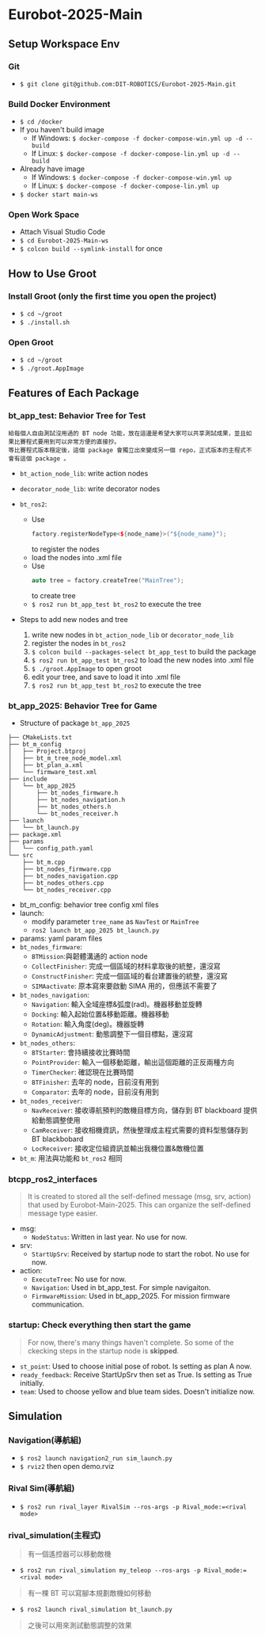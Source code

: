 # Eurobot-2025-Main

## Setup Workspace Env
### Git
- `$ git clone git@github.com:DIT-ROBOTICS/Eurobot-2025-Main.git`
<!-- - `git checkout devel` -->
### Build Docker Environment
- `$ cd /docker`
- If you haven't build image
    - If Windows: `$ docker-compose -f docker-compose-win.yml up -d --build`
    - If Linux: `$ docker-compose -f docker-compose-lin.yml up -d --build`
- Already have image
    - If Windows: `$ docker-compose -f docker-compose-win.yml up`
    - If Linux: `$ docker-compose -f docker-compose-lin.yml up`
- `$ docker start main-ws`
### Open Work Space
- Attach Visual Studio Code
- `$ cd Eurobot-2025-Main-ws`
- `$ colcon build --symlink-install` for once
## How to Use Groot
### Install Groot (only the first time you open the project)
- `$ cd ~/groot`
- `$ ./install.sh`
### Open Groot
- `$ cd ~/groot`
- `$ ./groot.AppImage`

## Features of Each Package
### bt_app_test: Behavior Tree for Test
    給每個人自由測試沒用過的 BT node 功能，放在這邊是希望大家可以共享測試成果，並且如果比賽程式要用到可以非常方便的直接抄。
    等比賽程式版本穩定後，這個 package 會獨立出來變成另一個 repo，正式版本的主程式不會有這個 package 。

- `bt_action_node_lib`: write action nodes
- `decorator_node_lib`: write decorator nodes
- `bt_ros2`: 
    - Use 
        ```c++
        factory.registerNodeType<${node_name}>("${node_name}");
        ``` 
        to register the nodes
    - load the nodes into .xml file
    - Use
        ```c++
        auto tree = factory.createTree("MainTree");
        ```
        to create tree
    - `$ ros2 run bt_app_test bt_ros2` to execute the tree

- Steps to add new nodes and tree
    1. write new nodes in `bt_action_node_lib` or `decorator_node_lib`
    2. register the nodes in `bt_ros2`
    3. `$ colcon build --packages-select bt_app_test` to build the package
    4. `$ ros2 run bt_app_test bt_ros2` to load the new nodes into .xml file
    5. `$ ./groot.AppImage` to open groot
    6. edit your tree, and save to load it into .xml file
    7. `$ ros2 run bt_app_test bt_ros2` to execute the tree

### bt_app_2025: Behavior Tree for Game
- Structure of package `bt_app_2025`
```
├── CMakeLists.txt
├── bt_m_config
│   ├── Project.btproj
│   ├── bt_m_tree_node_model.xml
│   ├── bt_plan_a.xml
│   └── firmware_test.xml
├── include
│   └── bt_app_2025
│       ├── bt_nodes_firmware.h
│       ├── bt_nodes_navigation.h
│       ├── bt_nodes_others.h
│       └── bt_nodes_receiver.h
├── launch
│   └── bt_launch.py
├── package.xml
├── params
│   └── config_path.yaml
└── src
    ├── bt_m.cpp
    ├── bt_nodes_firmware.cpp
    ├── bt_nodes_navigation.cpp
    ├── bt_nodes_others.cpp
    └── bt_nodes_receiver.cpp
```
- bt_m_config: behavior tree config xml files
- launch: 
    - modify parameter `tree_name` as `NavTest` or `MainTree`
    - `ros2 launch bt_app_2025 bt_launch.py`
- params: yaml param files
- `bt_nodes_firmware`: 
    - `BTMission`:與韌體溝通的 action node
    - `CollectFinisher`: 完成一個區域的材料拿取後的統整，還沒寫
    - `ConstructFinisher`: 完成一個區域的看台建置後的統整，還沒寫
    - `SIMAactivate`: 原本寫來要啟動 SIMA 用的，但應該不需要了
- `bt_nodes_navigation`: 
    - `Navigation`: 輸入全域座標&弧度(rad)。機器移動並旋轉
    - `Docking`: 輸入起始位置&移動距離。機器移動
    - `Rotation`: 輸入角度(deg)。機器旋轉
    - `DynamicAdjustment`: 動態調整下一個目標點，還沒寫
- `bt_nodes_others`: 
    - `BTStarter`: 會持續接收比賽時間
    - `PointProvider`: 輸入一個移動距離，輸出這個距離的正反兩種方向
    - `TimerChecker`: 確認現在比賽時間
    - `BTFinisher`: 去年的 node，目前沒有用到
    - `Comparator`: 去年的 node，目前沒有用到
- `bt_nodes_receiver`: 
    - `NavReceiver`: 接收導航預判的敵機目標方向，儲存到 BT blackboard 提供給動態調整使用
    - `CamReceiver`: 接收相機資訊，然後整理成主程式需要的資料型態儲存到 BT blackbobard
    - `LocReceiver`: 接收定位組資訊並輸出我機位置&敵機位置
- `bt_m`: 用法與功能和 `bt_ros2` 相同

### btcpp_ros2_interfaces
> It is created to stored all the self-defined message (msg, srv, action) that used by Eurobot-Main-2025. This can organize the self-defined message type easier.
- msg:
    - `NodeStatus`: Written in last year. No use for now.
- srv:
    - `StartUpSrv`: Received by startup node to start the robot. No use for now.
- action: 
    - `ExecuteTree`: No use for now.
    - `Navigation`: Used in bt_app_test. For simple navigaiton.
    - `FirmwareMission`: Used in bt_app_2025. For mission firmware communication.

### startup: Check everything then start the game
> For now, there's many things haven't complete. So some of the ckecking steps in the startup node is **skipped**.
- `st_point`: Used to choose initial pose of robot. Is setting as plan A now.
- `ready_feedback`: Receive StartUpSrv then set as True. Is setting as True initially.
- `team`: Used to choose yellow and blue team sides. Doesn't initialize now.

## Simulation
### Navigation(導航組)
- `$ ros2 launch navigation2_run sim_launch.py`
- `$ rviz2` then open demo.rviz
### Rival Sim(導航組)
- `$ ros2 run rival_layer RivalSim --ros-args -p Rival_mode:=<rival mode>`
### rival_simulation(主程式)
> 有一個遙控器可以移動敵機
- `$ ros2 run rival_simulation my_teleop --ros-args -p Rival_mode:=<rival mode>`
> 有一棵 BT 可以寫腳本規劃敵機如何移動
- `$ ros2 launch rival_simulation bt_launch.py`
> 之後可以用來測試動態調整的效果
